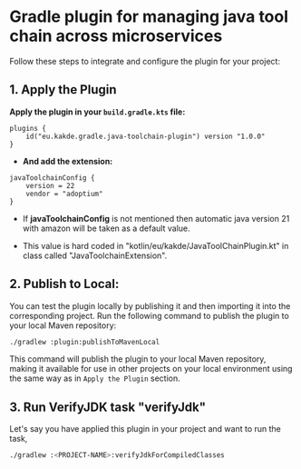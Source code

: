 # Gradle plugin for managing java tool chain across microservices

Follow these steps to integrate and configure the plugin for your project:

## 1. Apply the Plugin

**Apply the plugin in your `build.gradle.kts` file:**

```
plugins {
    id("eu.kakde.gradle.java-toolchain-plugin") version "1.0.0"
}
```

- **And add the extension:**

```
javaToolchainConfig {
    version = 22
    vendor = "adoptium"
}
```

- If **javaToolchainConfig** is not mentioned then automatic java version 21 with amazon will be taken as a default value.

- This value is hard coded in "kotlin/eu/kakde/JavaToolChainPlugin.kt" in class called "JavaToolchainExtension".

## 2. Publish to Local:

You can test the plugin locally by publishing it and then importing it into the corresponding project. Run the following
command to publish the plugin to your local Maven repository:

```bash
./gradlew :plugin:publishToMavenLocal
```

This command will publish the plugin to your local Maven repository, making it available for use in other projects on
your local environment using the same way as in `Apply the Plugin` section.

## 3. Run VerifyJDK task "verifyJdk"

Let's say you have applied this plugin in your project and want to run the task,

```bash
./gradlew :<PROJECT-NAME>:verifyJdkForCompiledClasses
```
